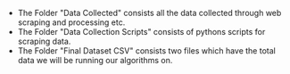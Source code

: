 - The Folder "Data Collected" consists all the data collected through web scraping and processing etc.
- The Folder "Data Collection Scripts" consists of pythons scripts for scraping data.
- The Folder "Final Dataset CSV" consists two files which have the total data we will be running our algorithms on. 
